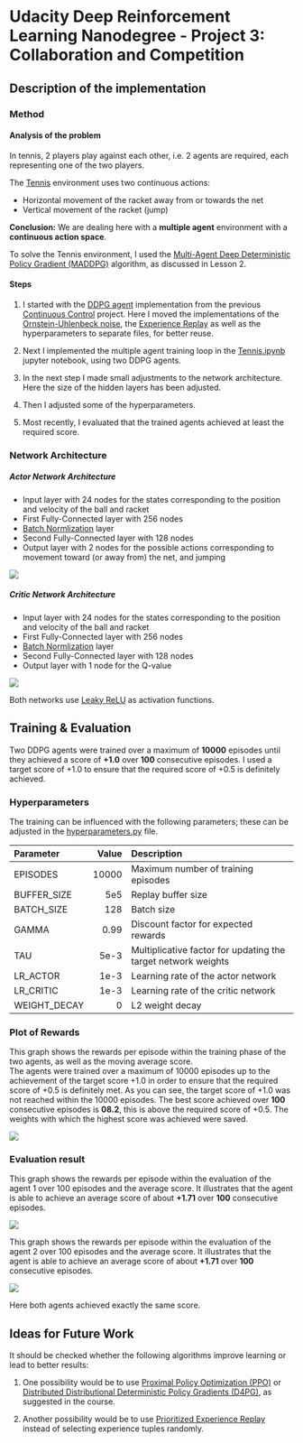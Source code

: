 # Udacity Deep Reinforcement Learning Nanodegree - Project 3: Collaboration and Competition

## Description of the implementation

### Method

#### Analysis of the problem

In tennis, 2 players play against each other, i.e. 2 agents are required, each representing one of the two players. 

The [Tennis](https://github.com/Unity-Technologies/ml-agents/blob/master/docs/Learning-Environment-Examples.md#tennis) environment uses two continuous actions:
- Horizontal movement of the racket away from or towards the net
- Vertical movement of the racket (jump)

**Conclusion:** We are dealing here with a **multiple agent** environment with a **continuous action space**.

To solve the Tennis environment, I used the [Multi-Agent Deep Deterministic Policy Gradient (MADDPG)](https://papers.nips.cc/paper/2017/file/68a9750337a418a86fe06c1991a1d64c-Paper.pdf) algorithm, as discussed in Lesson 2. 

#### Steps

1. I started with the [DDPG agent](https://arxiv.org/pdf/1509.02971.pdf) implementation from the previous [Continuous Control](https://github.com/aboerzel/udacity-deep-reinforcement-learning-p2-continuous-control) project. 
   Here I moved the implementations of the [Ornstein-Uhlenbeck noise](https://arxiv.org/pdf/1702.00032.pdf), the [Experience Replay](https://paperswithcode.com/method/experience-replay) as well as the hyperparameters to separate files, for better reuse.


2. Next I implemented the multiple agent training loop in the [Tennis.ipynb](Tennis.ipynb) jupyter notebook, using two DDPG agents.


3. In the next step I made small adjustments to the network architecture. Here the size of the hidden layers has been adjusted.
   

4. Then I adjusted some of the hyperparameters. 


5. Most recently, I evaluated that the trained agents achieved at least the required score. 


### Network Architecture

##### Actor Network Architecture

- Input layer with 24 nodes for the states corresponding to the position and velocity of the ball and racket
- First Fully-Connected layer with 256 nodes
- [Batch Normlization](https://arxiv.org/pdf/1502.03167.pdf) layer
- Second Fully-Connected layer with 128 nodes
- Output layer with 2 nodes for the possible actions corresponding to movement toward (or away from) the net, and jumping

![](./resources/DDPG-Agent-Actor.png) 

##### Critic Network Architecture

- Input layer with 24 nodes for the states corresponding to the position and velocity of the ball and racket
- First Fully-Connected layer with 256 nodes
- [Batch Normlization](https://arxiv.org/pdf/1502.03167.pdf) layer
- Second Fully-Connected layer with 128 nodes
- Output layer with 1 node for the Q-value

![](resources/DDPG-Agent-Critic.png)  

Both networks use [Leaky ReLU](https://medium.com/@danqing/a-practical-guide-to-relu-b83ca804f1f7) as activation functions. 

## Training & Evaluation

Two DDPG agents were trained over a maximum of **10000** episodes until they achieved a score of **+1.0** over **100** consecutive episodes. 
I used a target score of +1.0 to ensure that the required score of +0.5 is definitely achieved. 

### Hyperparameters
The training can be influenced with the following parameters; 
these can be adjusted in the [hyperparameters.py](hyperparameters.py) file. 

|Parameter     |Value |Description|
|:-------------|-----:|:----------|
|EPISODES      | 10000|Maximum number of training episodes|
|BUFFER_SIZE   |   5e5|Replay buffer size|
|BATCH_SIZE    |   128|Batch size|
|GAMMA         |  0.99|Discount factor for expected rewards|
|TAU           |  5e-3|Multiplicative factor for updating the target network weights|
|LR_ACTOR      |  1e-3|Learning rate of the actor network|
|LR_CRITIC     |  1e-3|Learning rate of the critic network|
|WEIGHT_DECAY  |     0|L2 weight decay|

### Plot of Rewards
This graph shows the rewards per episode within the training phase of the two agents, as well as the moving average score.  
The agents were trained over a maximum of 10000 episodes up to the achievement of the target score +1.0 in order to ensure that the required score of +0.5 is definitely met. 
As you can see, the target score of +1.0 was not reached within the 10000 episodes. The best score achieved over **100** consecutive episodes is **08.2**, this is above the required score of +0.5. 
The weights with which the highest score was achieved were saved. 

![](./resources/Training-Result.png)

### Evaluation result 
This graph shows the rewards per episode within the evaluation of the agent 1 over 100 episodes and the average score.
It illustrates that the agent is able to achieve an average score of about **+1.71** over **100** consecutive episodes.

![](./resources/Evaluation-Result-Agent1.png)

This graph shows the rewards per episode within the evaluation of the agent 2 over 100 episodes and the average score.
It illustrates that the agent is able to achieve an average score of about **+1.71** over **100** consecutive episodes.

![](./resources/Evaluation-Result-Agent2.png)

Here both agents achieved exactly the same score. 

## Ideas for Future Work

It should be checked whether the following algorithms improve learning or lead to better results: 

1. One possibility would be to use [Proximal Policy Optimization (PPO)](https://openai.com/blog/openai-baselines-ppo/) or [Distributed Distributional Deterministic Policy Gradients (D4PG)](https://openreview.net/pdf?id=SyZipzbCb), as suggested in the course.   


2. Another possibility would be to use [Prioritized Experience Replay](https://arxiv.org/pdf/1511.05952.pdf) instead of selecting experience tuples randomly.